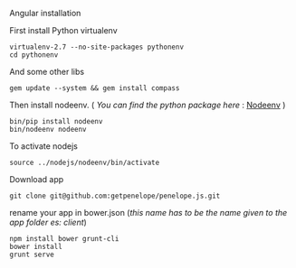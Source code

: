 Angular installation

First install Python virtualenv

    virtualenv-2.7 --no-site-packages pythonenv
    cd pythonenv

And some other libs

    gem update --system && gem install compass

Then install nodeenv. ( _You can find the python package here_ : [Nodeenv](https://pypi.python.org/pypi/nodeenv) )

    bin/pip install nodeenv
    bin/nodeenv nodeenv
    
To activate nodejs

    source ../nodejs/nodeenv/bin/activate

Download app

    git clone git@github.com:getpenelope/penelope.js.git
    
rename your app in bower.json (_this name has to be the name given to the app folder es: client_)

    npm install bower grunt-cli
    bower install
    grunt serve
